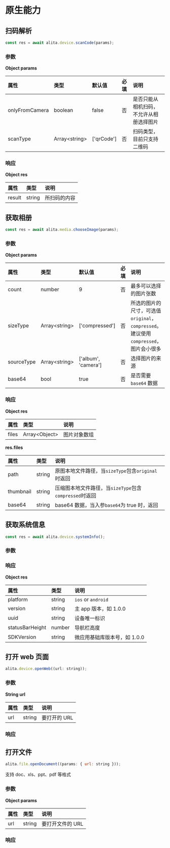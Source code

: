 # 原生能力

## 扫码解析

```js
const res = await alita.device.scanCode(params);
```

### 参数

**Object params**

| 属性           | 类型           | 默认值     | 必填 | 说明                                     |
| :------------- | :------------- | :--------- | :--- | :--------------------------------------- |
| onlyFromCamera | boolean        | false      | 否   | 是否只能从相机扫码，不允许从相册选择图片 |
| scanType       | Array<string\> | ['qrCode'] | 否   | 扫码类型，目前只支持二维码               |

### 响应

**Object res**

| 属性   | 类型   | 说明         |
| :----- | :----- | :----------- |
| result | string | 所扫码的内容 |

## 获取相册

```js
const res = await alita.media.chooseImage(params);
```

### 参数

**Object params**

| 属性       | 类型           | 默认值              | 必填 | 说明                                                                                 |
| :--------- | :------------- | :------------------ | :--- | :----------------------------------------------------------------------------------- |
| count      | number         | 9                   | 否   | 最多可以选择的图片张数                                                               |
| sizeType   | Array<string\> | ['compressed']      | 否   | 所选的图片的尺寸，可选值`original`，`compressed`。建议使用`compressed`，图片会小很多 |
| sourceType | Array<string\> | ['album', 'camera'] | 否   | 选择图片的来源                                                                       |
| base64     | bool           | true                | 否   | 是否需要 `base64` 数据                                                               |

### 响应

**Object res**

| 属性  | 类型           | 说明         |
| :---- | :------------- | :----------- |
| files | Array<Object\> | 图片对象数组 |

**res.files**

| 属性      | 类型   | 说明                                                   |
| :-------- | :----- | :----------------------------------------------------- |
| path      | string | 原图本地文件路径，当`sizeType`包含`original`时返回     |
| thumbnail | string | 压缩图本地文件路径，当`sizeType`包含`compressed`时返回 |
| base64    | string | base64 数据，当入参`base64`为 true 时，返回            |

## 获取系统信息

```js
const res = await alita.device.systemInfo();
```

### 参数

### 响应

**Object res**

| 属性            | 类型   | 说明                         |
| :-------------- | :----- | :--------------------------- |
| platform        | string | `ios` or `android`           |
| version         | string | 主 app 版本，如 1.0.0        |
| uuid            | string | 设备唯一标识                 |
| statusBarHeight | number | 导航栏高度                   |
| SDKVersion      | string | 微应用基础库版本号，如 1.0.0 |

## 打开 web 页面

```js
alita.device.openWeb((url: string));
```

### 参数

**String url**

| 属性 | 类型   | 说明         |
| :--- | :----- | :----------- |
| url  | string | 要打开的 URL |

### 响应

## 打开文件

```js
alita.file.openDocument((params: { url: string }));
```

支持 doc、xls、ppt、pdf 等格式

### 参数

**Object params**

| 属性 | 类型   | 说明             |
| :--- | :----- | :--------------- |
| url  | string | 要打开文件的 URL |

### 响应
